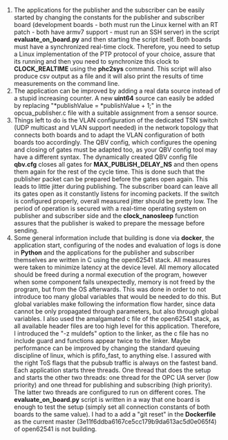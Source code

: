 1. The applications for the publisher and the subscriber can be easily started by 
changing the constants for the publisher and subscriber board (development boards - both must run the Linux 
kernel with an RT patch - both have armv7 support - must run an SSH server) in the script 
**evaluate_on_board.py** and then starting the script itself. Both boards must have a synchronized real-time clock. Therefore, you need to setup a Linux implementation of the PTP protocol of your choice, assure that its running and then you need to synchronize this clock to **CLOCK_REALTIME** using the **phc2sys** command. This script will also produce csv output 
as a file and it will also print the results of time measurements on the command line. 
2. The application can be improved by adding a real data source instead of a stupid increasing counter. 
A new **uint64** source can easily be added by replacing "*publishValue = *publishValue + 1;" in the opcua_publisher.c file 
with a suitable assignment from a sensor source.
3. Things left to do is the VLAN configuration of the dedicated TSN switch (UDP multicast and VLAN support needed) in the network 
topology that connects both boards and to adapt the VLAN configuration of both boards too accordingly. The QBV config, which configures 
the opening and closing of gates must be adapted too, as your QBV config tool may have a different syntax. The dynamically created QBV config file **qbv.cfg** closes all gates for 
**MAX_PUBLISH_DELAY_NS** and then opens them again for the rest of the cycle time. This is done such that the publisher packet can be 
prepared before the gates open again. This leads to little jitter during publishing. The subscriber board can leave all its gates open as 
it constantly listens for incoming packets. If the switch is configured properly, overall measured jitter should be pretty low. 
The period of operation is secured with a real-time operating system on publisher and subscriber side and the **clock_nanosleep** 
function assures that the publisher is waked to prepare the message before sending.
4. Some general information include that building is done via **docker**, the application start, configuring of 
the nodes and evaluation of logs is done in **Python** and the applications for the publisher and subscriber 
themselves are written in C using the open62541 stack. All measures were taken to minimize latency at the 
device level. All memory allocated should be freed during a normal execution of the program, however when some component fails 
unexpectedly, memory is not freed by the program, but from the OS afterwards. This was done in order to not introduce too many 
global variables that would be needed to do this. But global variables make following the information flow harder, 
since data cannot be only propagated through parameters, but also through global variables. I also used the amalgamated c file of 
the open62541 stack, as all available header files are too high level for this application. Therefore, I introduced 
the "-z muldefs" option to the linker, as the c file has no include guard and functions appear twice to the linker. 
Maybe performance can be improved by changing the standard queuing discipline of linux, which is pfifo_fast, to anything else.
I assured with the right ToS flags that the pubsub traffic is always on the fastest band. Each application starts three threads. 
One thread that does the 
setup and starts the other two threads: one thread for the OPC UA server (low priority) and one thread for publishing and 
subscribing (high priority). The latter two threads are configured to run on different cores. The **evaluate_on_board.py** 
script is written in a way that one board is enough to test the setup (simply set all connection constants of both boards to the 
same value). I had to a add a "git reset" in the **Dockerfile** as the current master (3e11f6ddba6167ce5cc179b9da613ac5d0e065f4) of open62541 
is not building.
